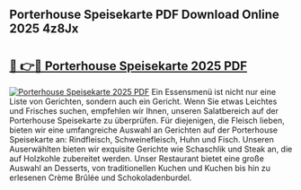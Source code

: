 ## Porterhouse Speisekarte PDF Download Online 2025 4z8Jx

# <h2><a href="http://gcd0pud.nevu.top/?p=Porterhouse+Speisekarte">🔗 👉🔴 Porterhouse Speisekarte 2025 PDF</a></h2>

[![Porterhouse Speisekarte 2025 PDF](https://i.imgur.com/dBaPXMq.png)](http://gcd0pud.nevu.top/?p=Porterhouse+Speisekarte)
Ein Essensmenü ist nicht nur eine Liste von Gerichten, sondern auch ein Gericht. Wenn Sie etwas Leichtes und Frisches suchen, empfehlen wir Ihnen, unseren Salatbereich auf der Porterhouse Speisekarte zu überprüfen. Für diejenigen, die Fleisch lieben, bieten wir eine umfangreiche Auswahl an Gerichten auf der Porterhouse Speisekarte an: Rindfleisch, Schweinefleisch, Huhn und Fisch. Unseren Auserwählten bieten wir exquisite Gerichte wie Schaschlik und Steak an, die auf Holzkohle zubereitet werden. Unser Restaurant bietet eine große Auswahl an Desserts, von traditionellen Kuchen und Kuchen bis hin zu erlesenen Crème Brûlée und Schokoladenburdel.
